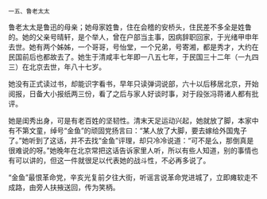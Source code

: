     一五、鲁老太太 

   鲁老太太是鲁迅的母亲；她母家姓鲁，住在会稽的安桥头，住民差不多全是姓鲁的。她的父亲号晴轩，是个举人，曾在户部当主事，因病辞职回家，于光绪甲申年去世。她有两个姊姊，一个哥哥，号怡堂，一个兄弟，号寄湘，都是秀才，大约在民国前后也都故去了。她生于清咸丰七年即一八五七年，于民国三十二年（一九四三）在北京去世，年八十七岁。

   她没有正式读过书，却能识字看书，早年只读弹词说部，六十以后移居北京，开始阅报，日备大小报纸两三份，看了之后与家人好谈时事，对于段张冯蒋诸人都有批评。

   她是闺秀出身，可是有老百姓的坚韧性。清末天足运动兴起，她就放了脚，本家中有不第文童，绰号“金鱼”的顽固党扬言曰：“某人放了大脚，要去嫁给外国鬼子了。”她听到了这话，并不去找“金鱼”评理，却只冷冷说道：“可不是么，那倒真是很难说的呀。”她晚年在北京常把这话告诉家里人听，所以有些人知道，别的事情也有可以讲的，但这一件就很足以代表她的战斗性，不必再多说了。

   “金鱼”最恨革命党，辛亥光复前夕往大街，听谣言说革命党进城了，立即瘫软走不成路，由旁人扶掖送回，传为笑柄。

